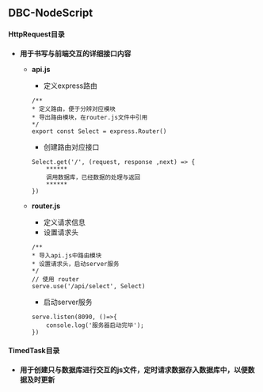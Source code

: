 ## DBC-NodeScript
#### HttpRequest目录
- **用于书写与前端交互的详细接口内容**
    - **api.js**
        - 定义express路由
    
        ```
        /**
        * 定义路由，便于分辨对应模块
        * 导出路由模块，在router.js文件中引用
        */
        export const Select = express.Router()
        ```
        - 创建路由对应接口
        ```
        Select.get('/', (request, response ,next) => {
            ******
            调用数据库，已经数据的处理与返回
            ******
        })
        ```

    - **router.js**
        - 定义请求信息
        - 设置请求头
        ```
        /**
        * 导入api.js中路由模块
        * 设置请求头，启动server服务
        */
        // 使用 router
        serve.use('/api/select', Select)
        ```
        - 启动server服务
        ```
        serve.listen(8090, ()=>{
            console.log('服务器启动完毕');
        })
        ```
#### TimedTask目录
- **用于创建只与数据库进行交互的js文件，定时请求数据存入数据库中，以便数据及时更新**